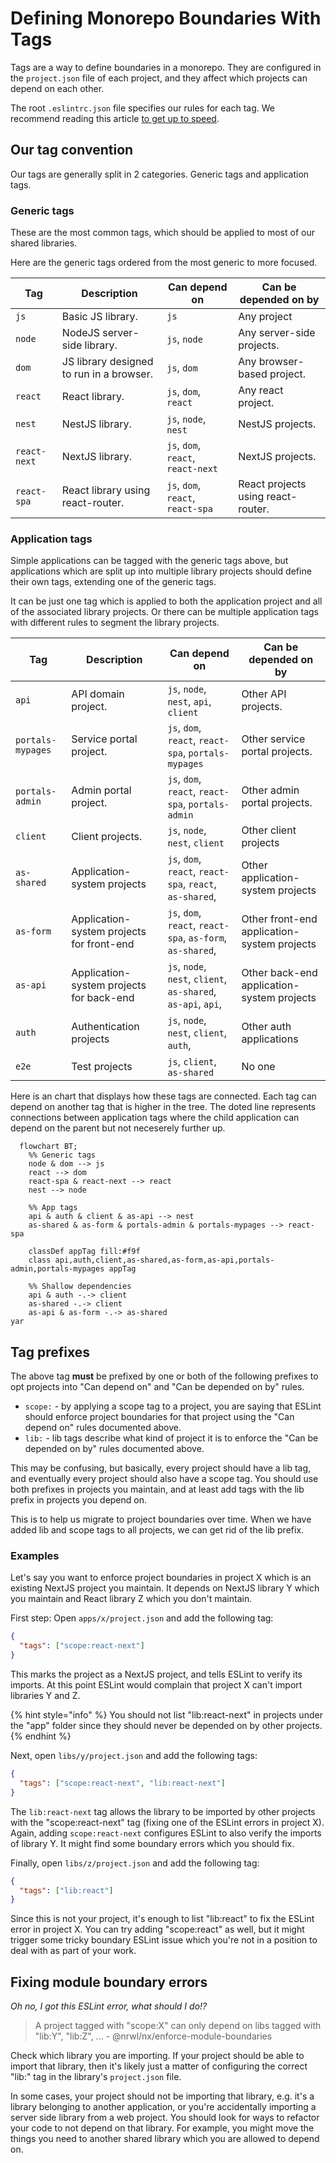 # Defining Monorepo Boundaries With Tags

Tags are a way to define boundaries in a monorepo. They are configured in the `project.json` file of each project, and they affect which projects can depend on each other.

The root `.eslintrc.json` file specifies our rules for each tag. We recommend reading this article [to get up to speed](https://blog.nrwl.io/mastering-the-project-boundaries-in-nx-f095852f5bf4).

## Our tag convention

Our tags are generally split in 2 categories. Generic tags and application tags.

### Generic tags

These are the most common tags, which should be applied to most of our shared libraries.

Here are the generic tags ordered from the most generic to more focused.

| Tag          | Description                              | Can depend on                      | Can be depended on by              |
| ------------ | ---------------------------------------- | ---------------------------------- | ---------------------------------- |
| `js`         | Basic JS library.                        | `js`                               | Any project                        |
| `node`       | NodeJS server-side library.              | `js`, `node`                       | Any server-side projects.          |
| `dom`        | JS library designed to run in a browser. | `js`, `dom`                        | Any browser-based project.         |
| `react`      | React library.                           | `js`, `dom`, `react`               | Any react project.                 |
| `nest`       | NestJS library.                          | `js`, `node`, `nest`               | NestJS projects.                   |
| `react-next` | NextJS library.                          | `js`, `dom`, `react`, `react-next` | NextJS projects.                   |
| `react-spa`  | React library using react-router.        | `js`, `dom`, `react`, `react-spa`  | React projects using react-router. |

### Application tags

Simple applications can be tagged with the generic tags above, but applications which are split up into multiple library projects should define their own tags, extending one of the generic tags.

It can be just one tag which is applied to both the application project and all of the associated library projects. Or there can be multiple application tags with different rules to segment the library projects.

| Tag               | Description                               | Can depend on                                                 | Can be depended on by                       |
| ----------------- | ----------------------------------------- | ------------------------------------------------------------- | ------------------------------------------- |
| `api`             | API domain project.                       | `js`, `node`, `nest`, `api`, `client`                         | Other API projects.                         |
| `portals-mypages` | Service portal project.                   | `js`, `dom`, `react`, `react-spa`, `portals-mypages`          | Other service portal projects.              |
| `portals-admin`   | Admin portal project.                     | `js`, `dom`, `react`, `react-spa`, `portals-admin`            | Other admin portal projects.                |
| `client`          | Client projects.                          | `js`, `node`, `nest`, `client`                                | Other client projects                       |
| `as-shared`       | Application-system projects               | `js`, `dom`, `react`, `react-spa`, `react`, `as-shared`,      | Other application-system projects           |
| `as-form`         | Application-system projects for front-end | `js`, `dom`, `react`, `react-spa`, `as-form`, `as-shared`,    | Other front-end application-system projects |
| `as-api`          | Application-system projects for back-end  | `js`, `node`, `nest`, `client`, `as-shared`, `as-api`, `api`, | Other back-end application-system projects  |
| `auth`            | Authentication projects                   | `js`, `node`, `nest`, `client`, `auth`,                       | Other auth applications                     |
| `e2e`             | Test projects                             | `js`, `client`, `as-shared`                                   | No one                                      |

Here is an chart that displays how these tags are connected. Each tag can depend on another tag that is higher in the tree. The doted line represents connections between application tags where the child application can depend on the parent but not neceserely further up.

```mermaid
  flowchart BT;
    %% Generic tags
    node & dom --> js
    react --> dom
    react-spa & react-next --> react
    nest --> node

    %% App tags
    api & auth & client & as-api --> nest
    as-shared & as-form & portals-admin & portals-mypages --> react-spa

    classDef appTag fill:#f9f
    class api,auth,client,as-shared,as-form,as-api,portals-admin,portals-mypages appTag

    %% Shallow dependencies
    api & auth -.-> client
    as-shared -.-> client
    as-api & as-form -.-> as-shared
yar
```

## Tag prefixes

The above tag **must** be prefixed by one or both of the following prefixes to opt projects into "Can depend on" and "Can be depended on by" rules.

- `scope:` - by applying a scope tag to a project, you are saying that ESLint should enforce project boundaries for that project using the "Can depend on" rules documented above.
- `lib:` - lib tags describe what kind of project it is to enforce the "Can be depended on by" rules documented above.

This may be confusing, but basically, every project should have a lib tag, and eventually every project should also have a scope tag. You should use both prefixes in projects you maintain, and at least add tags with the lib prefix in projects you depend on.

This is to help us migrate to project boundaries over time. When we have added lib and scope tags to all projects, we can get rid of the lib prefix.

### Examples

Let's say you want to enforce project boundaries in project X which is an existing NextJS project you maintain. It depends on NextJS library Y which you maintain and React library Z which you don't maintain.

First step: Open `apps/x/project.json` and add the following tag:

```json
{
  "tags": ["scope:react-next"]
}
```

This marks the project as a NextJS project, and tells ESLint to verify its imports. At this point ESLint would complain that project X can't import libraries Y and Z.

{% hint style="info" %}
You should not list "lib:react-next" in projects under the "app" folder since they should never be depended on by other projects.
{% endhint %}

Next, open `libs/y/project.json` and add the following tags:

```json
{
  "tags": ["scope:react-next", "lib:react-next"]
}
```

The `lib:react-next` tag allows the library to be imported by other projects with the "scope:react-next" tag (fixing one of the ESLint errors in project X). Again, adding `scope:react-next` configures ESLint to also verify the imports of library Y. It might find some boundary errors which you should fix.

Finally, open `libs/z/project.json` and add the following tag:

```json
{
  "tags": ["lib:react"]
}
```

Since this is not your project, it's enough to list "lib:react" to fix the ESLint error in project X. You can try adding "scope:react" as well, but it might trigger some tricky boundary ESLint issue which you're not in a position to deal with as part of your work.

## Fixing module boundary errors

_Oh no, I got this ESLint error, what should I do!?_

> A project tagged with "scope:X" can only depend on libs tagged with "lib:Y", "lib:Z", ... - @nrwl/nx/enforce-module-boundaries

Check which library you are importing. If your project should be able to import that library, then it's likely just a matter of configuring the correct "lib:" tag in the library's `project.json` file.

In some cases, your project should not be importing that library, e.g. it's a library belonging to another application, or you're accidentally importing a server side library from a web project. You should look for ways to refactor your code to not depend on that library. For example, you might move the things you need to another shared library which you are allowed to depend on.
